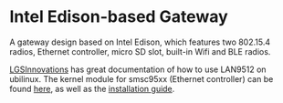# Intel Edison-based Gateway
A gateway design based on Intel Edison, which features two 802.15.4
radios, Ethernet controller, micro SD slot, built-in Wifi and BLE radios.

[LGSInnovations](ihttps://github.com/LGSInnovations/Edison-Ethernet) has great
documentation of how to use LAN9512 on ubilinux.
The kernel module for smsc95xx (Ethernet controller) can be found [here](https://github.com/LGSInnovations/Edison-Ethernet/releases),
as well as the [installation guide](https://github.com/LGSInnovations/Edison-Ethernet/blob/master/guides/installation.md).
